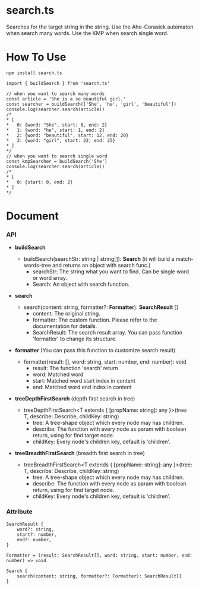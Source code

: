 # search.ts

Searches for the target string in the string.
Use the Aho-Corasick automaton when search many words.
Use the KMP when search single word.

# How To Use

```
npm install search.ts

import { buildSearch } from 'search.ts'

// when you want to search many words
const article = 'She is a so beautiful girl.'
const searcher = buildSearch(['She', 'he', 'girl', 'beautiful'])
console.log(searcher.search(article))
/*
* [
*   0: {word: "She", start: 0, end: 2}
*   1: {word: "he", start: 1, end: 2}
*   2: {word: "beautiful", start: 12, end: 20}
*   3: {word: "girl", start: 22, end: 25}
* ]
*/
// when you want to search single word
const kmpSearcher = buildSearch('She')
console.log(searcher.search(article))
/*
* [
*   0: {start: 0, end: 2}
* ]
*/
```

# Document

### API

- **buildSearch**

  - buildSearch(searchStr: string | string[]): **Search** (it will build a match-words-tree and returns an object with search func.)
    - searchStr: The string what you want to find. Can be single word or word array.
    - Search: An object with search function.

- **search**

  - search(content: string, formatter?: **Formatter**): **SearchResult** []
    - content: The original string.
    - formatter: The custom function. Please refer to the documentation for details.
    - SearchResult: The search result array. You can pass function 'formatter' to change its structure.

- **formatter** (You can pass this function to customize search result)
  - formatter(result: [], word: string, start: number, end: number): void
    - result: The function 'search' return
    - word: Matched word
    - start: Matched word start index in content
    - end: Matched word end index in content
- **treeDepthFirstSearch** (depth first search in tree)
  - treeDepthFirstSearch<T extends { [propName: string]: any }>(tree: T, describe: Describe, childKey: string)
    - tree: A tree-shape object which every node may has children.
    - describe: The function with every node as param with boolean return, using for find target node.
    - childKey: Every node's children key, default is 'children'.
- **treeBreadthFirstSearch** (breadth first search in tree)
  - treeBreadthFirstSearch<T extends { [propName: string]: any }>(tree: T, describe: Describe, childKey: string)
    - tree: A tree-shape object which every node may has children.
    - describe: The function with every node as param with boolean return, using for find target node.
    - childKey: Every node's children key, default is 'children'.

### Attribute

    SearchResult {
        word?: string,
        start?: number,
        end?: number,
    }

    Formatter = (result: SearchResult[], word: string, start: number, end: number) => void

    Search {
        search(content: string, formatter?: Formatter): SearchResult[]
    }
